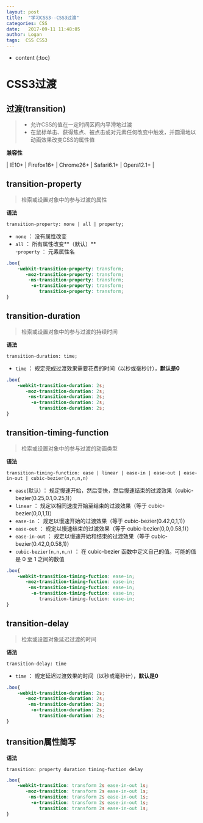 ```yaml
---
layout: post
title:  "学习CSS3--CSS3过渡"
categories: CSS
date:   2017-09-11 11:48:05
author: Logan
tags:  CSS CSS3
---
```


* content
{:toc}

# CSS3过渡

## 过渡(transition)

> - 允许CSS的值在一定时间区间内平滑地过渡
> - 在鼠标单击、获得焦点、被点击或对元素任何改变中触发，并圆滑地以动画效果改变CSS的属性值

**兼容性**

| IE10+ | Firefox16+ | Chrome26+ | Safari6.1+ | Opera12.1+ |

## transition-property

> 检索或设置对象中的参与过渡的属性

**语法**

`transition-property: none | all | property;`

- `none` ： 没有属性改变<br>
- `all` ： 所有属性改变**（默认）**<br>
-`property` ： 元素属性名

```css
.box{
	-webkit-transition-property: transform;
	   -moz-transition-property: transform;
	    -ms-transition-property: transform;
	     -o-transition-property: transform;
	        transition-property: transform;
}
```




## transition-duration

> 检索或设置对象中的参与过渡的持续时间

**语法**

`transition-duration: time;`

- `time` ： 规定完成过渡效果需要花费的时间（以秒或毫秒计），**默认是0**

```css
.box{
	-webkit-transition-duration: 2s;
	   -moz-transition-duration: 2s;
	    -ms-transition-duration: 2s;
	     -o-transition-duration: 2s;
	        transition-duration: 2s;
}
```

## transition-timing-function

> 检索或设置对象中的参与过渡的动画类型

**语法**

`transition-timing-function: ease | linear | ease-in | ease-out | ease-in-out | cubic-bezier(n,n,n,n)`

- `ease`(默认) ： 规定慢速开始，然后变快，然后慢速结束的过渡效果（cubic-bezier(0.25,0.1,0.25,1)）<br>
- `linear` ： 规定以相同速度开始至结束的过渡效果（等于 cubic-bezier(0,0,1,1)）<br>
- `ease-in` ： 规定以慢速开始的过渡效果（等于 cubic-bezier(0.42,0,1,1)）<br>
- `ease-out` ： 规定以慢速结束的过渡效果（等于 cubic-bezier(0,0,0.58,1)）<br>
- `ease-in-out` ： 规定以慢速开始和结束的过渡效果（等于 cubic-bezier(0.42,0,0.58,1)）<br>
- `cubic-bezier(n,n,n,n)` ： 在 cubic-bezier 函数中定义自己的值。可能的值是 0 至 1 之间的数值<br>


```css
.box{
	-webkit-transition-timing-fuction: ease-in;
	   -moz-transition-timing-fuction: ease-in;
	    -ms-transition-timing-fuction: ease-in;
	     -o-transition-timing-fuction: ease-in;
	        transition-timing-fuction: ease-in;
}
```

## transition-delay

> 检索或设置对象延迟过渡的时间

**语法**

`transition-delay: time`

- `time` ： 规定延迟过渡效果的时间（以秒或毫秒计），**默认是0**

```css
.box{
	-webkit-transition-duration: 2s;
	   -moz-transition-duration: 2s;
	    -ms-transition-duration: 2s;
	     -o-transition-duration: 2s;
	        transition-duration: 2s;
}
```

## transition属性简写

**语法**

`transition: property duration timing-fuction delay`

```css
.box{
	-webkit-transition: transform 2s ease-in-out 1s;
	   -moz-transition: transform 2s ease-in-out 1s;
	    -ms-transition: transform 2s ease-in-out 1s;
	     -o-transition: transform 2s ease-in-out 1s;
	        transition: transform 2s ease-in-out 1s;
}
```